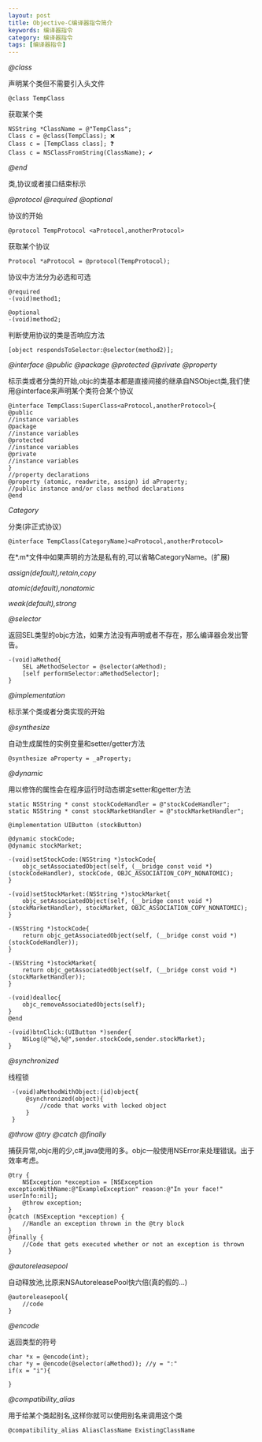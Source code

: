 ```yaml
---
layout: post
title: Objective-C编译器指令简介
keywords: 编译器指令
category: 编译器指令
tags: [编译器指令]
---
```


*@class*

声明某个类但不需要引入头文件

    @class TempClass
    
获取某个类
    
    NSString *ClassName = @"TempClass";
    Class c = @class(TempClass); ❌
    Class c = [TempClass class]; ❓
    Class c = NSClassFromString(ClassName); ✔️
    
*@end*

类,协议或者接口结束标示

*@protocol @required @optional* 

协议的开始

    @protocol TempProtocol <aProtocol,anotherProtocol>
    
获取某个协议

    Protocol *aProtocol = @protocol(TempProtocol);

协议中方法分为必选和可选

    @required
    -(void)method1;
    
    @optional
    -(void)method2;

判断使用协议的类是否响应方法

    [object respondsToSelector:@selector(method2)];

*@interface @public @package @protected @private @property*

标示类或者分类的开始,objc的类基本都是直接间接的继承自NSObject类,我们使用@interface来声明某个类符合某个协议

    @interface TempClass:SuperClass<aProtocol,anotherProtocol>{
    @public
    //instance variables
    @package
    //instance variables
    @protected
    //instance variables
    @private
    //instance variables
    }
    //property declarations
    @property (atomic, readwrite, assign) id aProperty;
    //public instance and/or class method declarations
    @end
    
*Category*

分类(非正式协议)

    @interface TempClass(CategoryName)<aProtocol,anotherProtocol>
    
在*.m*文件中如果声明的方法是私有的,可以省略CategoryName。(扩展)

*assign(default),retain,copy*

*atomic(default),nonatomic*

*weak(default),strong*

*@selector*

返回SEL类型的objc方法，如果方法没有声明或者不存在，那么编译器会发出警告。

    -(void)aMethod{
        SEL aMethodSelector = @selector(aMethod);
        [self performSelector:aMethodSelector];
    }

*@implementation* 

标示某个类或者分类实现的开始

*@synthesize* 

自动生成属性的实例变量和setter/getter方法

    @synthesize aProperty = _aProperty;

*@dynamic*

用以修饰的属性会在程序运行时动态绑定setter和getter方法

    static NSString * const stockCodeHandler = @"stockCodeHandler";
	static NSString * const stockMarketHandler = @"stockMarketHandler";
	
	@implementation UIButton (stockButton)
	
	@dynamic stockCode;
	@dynamic stockMarket;
	
	-(void)setStockCode:(NSString *)stockCode{
	    objc_setAssociatedObject(self, (__bridge const void *)(stockCodeHandler), stockCode, OBJC_ASSOCIATION_COPY_NONATOMIC);
	}
	
	-(void)setStockMarket:(NSString *)stockMarket{
	    objc_setAssociatedObject(self, (__bridge const void *)(stockMarketHandler), stockMarket, OBJC_ASSOCIATION_COPY_NONATOMIC);
	}
	
	-(NSString *)stockCode{
	    return objc_getAssociatedObject(self, (__bridge const void *)(stockCodeHandler));
	}
	
	-(NSString *)stockMarket{
	    return objc_getAssociatedObject(self, (__bridge const void *)(stockMarketHandler));
	}
	
	-(void)dealloc{
	    objc_removeAssociatedObjects(self);
	}
	@end
	
	-(void)btnClick:(UIButton *)sender{
        NSLog(@"%@,%@",sender.stockCode,sender.stockMarket);
    }

*@synchronized*

线程锁
 
     -(void)aMethodWithObject:(id)object{
         @synchronized(object){
             //code that works with locked object
         }
     }

*@throw @try @catch @finally*

捕获异常,objc用的少,c#,java使用的多。objc一般使用NSError来处理错误。出于效率考虑。

    @try {
        NSException *exception = [NSException exceptionWithName:@"ExampleException" reason:@"In your face!" userInfo:nil];
        @throw exception;
    }
    @catch (NSException *exception) {
        //Handle an exception thrown in the @try block
    }
    @finally {
        //Code that gets executed whether or not an exception is thrown
    }

*@autoreleasepool*

自动释放池,比原来NSAutoreleasePool快六倍(真的假的...)

    @autoreleasepool{
        //code
    }

*@encode*

返回类型的符号

    char *x = @encode(int);
    char *y = @encode(@selector(aMethod)); //y = ":"
    if(x = "i"){
        
    }

*@compatibility_alias*

用于给某个类起别名,这样你就可以使用别名来调用这个类

    @compatibility_alias AliasClassName ExistingClassName
